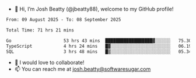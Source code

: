 - 👋 Hi, I’m Josh Beatty (@jbeatty88), welcome to my GitHub profile!

<!--START_SECTION:waka-->

```txt
From: 09 August 2025 - To: 08 September 2025

Total Time: 71 hrs 21 mins

Go                    53 hrs 43 mins  ██████████████████▓░░░░░░   75.30 %
TypeScript            4 hrs 24 mins   █▓░░░░░░░░░░░░░░░░░░░░░░░   06.19 %
SQL                   3 hrs 48 mins   █▒░░░░░░░░░░░░░░░░░░░░░░░   05.34 %
```

<!--END_SECTION:waka-->

- 💞️ I would love to collaborate!
- 📫 You can reach me at josh.beatty@softwaresugar.com

<!---
jbeatty88/jbeatty88 is a ✨ special ✨ repository because its `README.md` (this file) appears on your GitHub profile.
You can click the Preview link to take a look at your changes.
--->
